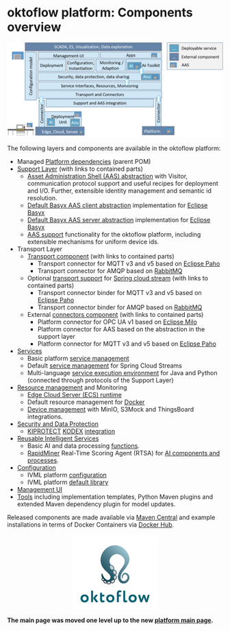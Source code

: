 # oktoflow platform: Components overview

![Architecture Overview](ArchitectureOverview.png)

The following layers and components are available in the oktoflow platform:
* Managed [Platform dependencies](platformDependencies/README.md) (parent POM)
* [Support Layer](support/README.md) (with links to contained parts)
    * [Asset Administration Shell (AAS) abstraction](support/support.aas.basyx/README.md) with Visitor, communication protocol support and useful recipes for deployment and I/O. Further, extensible identity management and semantic id resolution.
    * [Default Basyx AAS client abstraction](support/support.aas.basxy/README.md) implementation for [Eclipse Basyx](https://www.eclipse.org/basyx/)
    * [Default Basyx AAS server abstraction](support/support.aas.basxy.server/README.md) implementation for [Eclipse Basyx](https://www.eclipse.org/basyx/)
    * [AAS support](support/support.iip-aas/README.md) functionality for the oktoflow platform, including extensible mechanisms for uniform device ids.
* Transport Layer
    * [Transport component](transport/README.md) (with links to contained parts)
         * Transport connector for MQTT v3 and v5 based on [Eclipse Paho](https://www.eclipse.org/paho/)
         * Transport connector for AMQP based on [RabbitMQ](https://www.rabbitmq.com/)
    * Optional [transport support](transport/transport.spring/README.md) for [Spring cloud stream](https://spring.io/projects/spring-cloud-stream) (with links to contained parts)
         * Transport connector binder for MQTT v3 and v5 based on [Eclipse Paho](https://www.eclipse.org/paho/)
         * Transport connector binder for AMQP based on [RabbitMQ](https://www.rabbitmq.com/)
    * External [connectors component](connectors/README.md) (with links to contained parts)
       * Platform connector for OPC UA v1 based on [Eclipse Milo](https://projects.eclipse.org/projects/iot.milo)
       * Platform connector for AAS based on the abstraction in the support layer
       * Platform connector for MQTT v3 and v5 based on [Eclipse Paho](https://www.eclipse.org/paho/)
 * [Services](platform/services/README.md) 
    * Basic platform [service management](services/services/README.md) 
    * Default [service management](services/services.spring/README.md) for Spring Cloud Streams
    * Multi-language [service execution environment](services/services.environment/README.md) for Java and Python (connected through protocols of the Support Layer)
 * [Resource management](resources/README.md) and Monitoring
    * [Edge Cloud Server (ECS) runtime](resources/ecsRuntime/README.md)
    * Default resource management for [Docker](resources/ecsRuntime.docker/README.md)
    * [Device management](resources/deviceMgt/README.md) with MinIO, S3Mock and ThingsBoard integrations.
 * [Security and Data Protection](securityDataProtection/README.md)
    * [KIPROTECT](https://kiprotect.com/) [KODEX](https://heykodex.com/) [integration](securityDataProtection/security.services.kodex/README.md)
 * [Reusable Intelligent Services](reusableIntelligentServices/README.md)
    * Basic AI and data processing [functions](reusableIntelligentServices/kiServices.functions/README.md).
    * [RapidMiner](https://rapidminer.com) Real-Time Scoring Agent (RTSA) for [AI components and processes](reusableIntelligentServices/kiServices.rapidminer.rtsa/README.md).
 * [Configuration](configuration/README.md)
    * IVML platform [configuration](configuration/configuration/README.md)
    * IVML platform [default library](configuration/configuration.defaultLib/README.md)
 * [Management UI](managementUI/README.md)
 * [Tools](tools/README.md) including implementation templates, Python Maven plugins and extended Maven dependency plugin for model updates.

Released components are made available via [Maven Central](https://search.maven.org/search?q=iip-ecosphere) and example installations in terms of Docker Containers via [Docker Hub](https://hub.docker.com/r/iipecosphere/platform).

<p align="center">
  <img src="https://github.com/iip-ecosphere/platform/blob/main/platform/oktoflow.png" width="200">
</p>

__The main page was moved one level up to the new [platform main page](../README.md).__